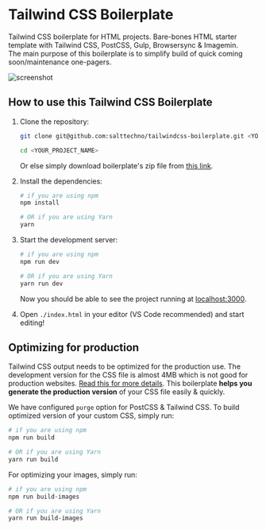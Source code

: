 # Tailwind CSS Boilerplate

Tailwind CSS boilerplate for HTML projects. Bare-bones HTML starter template with Tailwind CSS, PostCSS, Gulp, Browsersync &amp; Imagemin.<br/>
The main purpose of this boilerplate is to simplify build of quick coming soon/maintenance one-pagers.

![screenshot](https://raw.githubusercontent.com/richardevcom/unknown-coming-soon/main/screenshot.png)

## How to use this Tailwind CSS Boilerplate

1. Clone the repository:

   ```bash
   git clone git@github.com:salttechno/tailwindcss-boilerplate.git <YOUR_PROJECT_NAME>

   cd <YOUR_PROJECT_NAME>
   ```

   Or else simply download boilerplate's zip file from [this link](https://github.com/salttechno/tailwindcss-boilerplate).

2. Install the dependencies:

   ```bash
   # if you are using npm
   npm install

   # OR if you are using Yarn
   yarn
   ```

3. Start the development server:

   ```bash
   # if you are using npm
   npm run dev

   # OR if you are using Yarn
   yarn run dev
   ```

   Now you should be able to see the project running at [localhost:3000](http://localhost:3000).

4. Open `./index.html` in your editor (VS Code recommended) and start editing!

## Optimizing for production

Tailwind CSS output needs to be optimized for the production use. The development version for the CSS file is almost 4MB which is not good for production websites. [Read this for more details](https://tailwindcss.com/docs/optimizing-for-production). This boilerplate **helps you generate the production version** of your CSS file easily & quickly.

We have configured `purge` option for PostCSS & Tailwind CSS. To build optimized version of your custom CSS, simply run:

```bash
# if you are using npm
npm run build

# OR if you are using Yarn
yarn run build
```

For optimizing your images, simply run:

```bash
# if you are using npm
npm run build-images

# OR if you are using Yarn
yarn run build-images
```
